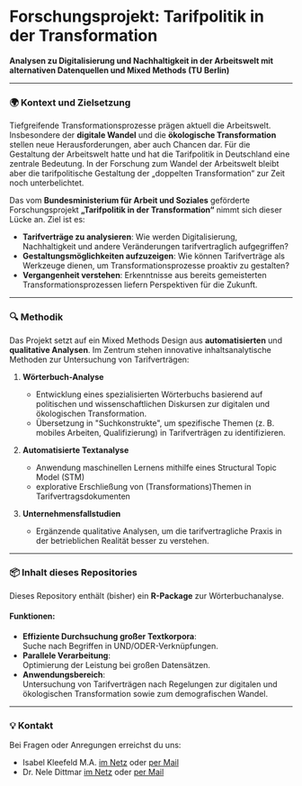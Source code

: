 

# Forschungsprojekt: Tarifpolitik in der Transformation

**Analysen zu Digitalisierung und Nachhaltigkeit in der Arbeitswelt mit alternativen Datenquellen und Mixed Methods (TU Berlin)**

---

### 🌍 Kontext und Zielsetzung  

Tiefgreifende Transformationsprozesse prägen aktuell die Arbeitswelt. Insbesondere der **digitale Wandel** und die **ökologische Transformation** stellen neue Herausforderungen, aber auch Chancen dar. Für die Gestaltung der Arbeitswelt hatte und hat die Tarifpolitik in Deutschland eine zentrale Bedeutung. In der Forschung zum Wandel der Arbeitswelt bleibt aber die tarifpolitische Gestaltung der „doppelten Transformation“ zur Zeit noch unterbelichtet.

Das vom **Bundesministerium für Arbeit und Soziales** geförderte Forschungsprojekt **„Tarifpolitik in der Transformation“** nimmt sich dieser Lücke an. Ziel ist es:  

- **Tarifverträge zu analysieren**: Wie werden Digitalisierung, Nachhaltigkeit und andere Veränderungen tarifvertraglich aufgegriffen?  
- **Gestaltungsmöglichkeiten aufzuzeigen**: Wie können Tarifverträge als Werkzeuge dienen, um Transformationsprozesse proaktiv zu gestalten?  
- **Vergangenheit verstehen**: Erkenntnisse aus bereits gemeisterten Transformationsprozessen liefern Perspektiven für die Zukunft.  

---

### 🔍 Methodik  

Das Projekt setzt auf ein Mixed Methods Design aus **automatisierten** und **qualitative Analysen**. Im Zentrum stehen innovative inhaltsanalytische Methoden zur Untersuchung von Tarifverträgen:  

1. **Wörterbuch-Analyse**  
   - Entwicklung eines spezialisierten Wörterbuchs basierend auf politischen und wissenschaftlichen Diskursen zur digitalen und ökologischen Transformation.  
   - Übersetzung in "Suchkonstrukte", um spezifische Themen (z. B. mobiles Arbeiten, Qualifizierung) in Tarifverträgen zu identifizieren.  

2. **Automatisierte Textanalyse**  
   - Anwendung maschinellen Lernens mithilfe eines Structural Topic Model (STM)
   - explorative Erschließung von (Transformations)Themen in Tarifvertragsdokumenten

3. **Unternehmensfallstudien**  
   - Ergänzende qualitative Analysen, um die tarifvertragliche Praxis in der betrieblichen Realität besser zu verstehen.  

---

### 📦 Inhalt dieses Repositories  

Dieses Repository enthält (bisher) ein **R-Package** zur Wörterbuchanalyse.  

#### Funktionen:  
- **Effiziente Durchsuchung großer Textkorpora**:  
  Suche nach Begriffen in UND/ODER-Verknüpfungen.  
- **Parallele Verarbeitung**:  
  Optimierung der Leistung bei großen Datensätzen.  
- **Anwendungsbereich**:  
  Untersuchung von Tarifverträgen nach Regelungen zur digitalen und ökologischen Transformation sowie zum demografischen Wandel.  

---

### 💡 Kontakt  

Bei Fragen oder Anregungen erreichst du uns:  
- Isabel Kleefeld M.A. [im Netz](https://www.tu.berlin/raumsoz/team/wissenschaftliche-mitarbeiterinnen/isabel-kleefeld) oder [per Mail](mailto:isabel.kleefeld@tu-berlin.de)
- Dr. Nele Dittmar [im Netz](https://www.tu.berlin/raumsoz/team/wissenschaftliche-mitarbeiterinnen/dr-nele-dittmar) oder [per Mail](mailto:nele.dittmar@tu-berlin.de)
